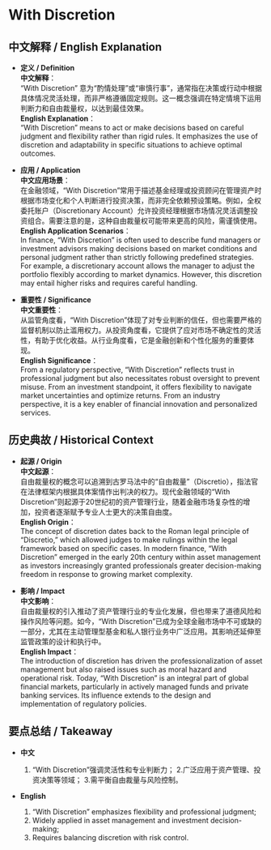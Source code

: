 # With Discretion

## 中文解释 / English Explanation

* **定义 / Definition**  
  **中文解释**：  
  “With Discretion” 意为“酌情处理”或“审慎行事”，通常指在决策或行动中根据具体情况灵活处理，而非严格遵循固定规则。这一概念强调在特定情境下运用判断力和自由裁量权，以达到最佳效果。  
  **English Explanation**：  
  “With Discretion” means to act or make decisions based on careful judgment and flexibility rather than rigid rules. It emphasizes the use of discretion and adaptability in specific situations to achieve optimal outcomes.

* **应用 / Application**  
  **中文应用场景**：  
  在金融领域，“With Discretion”常用于描述基金经理或投资顾问在管理资产时根据市场变化和个人判断进行投资决策，而非完全依赖预设策略。例如，全权委托账户（Discretionary Account）允许投资经理根据市场情况灵活调整投资组合。需要注意的是，这种自由裁量权可能带来更高的风险，需谨慎使用。  
  **English Application Scenarios**：  
  In finance, “With Discretion” is often used to describe fund managers or investment advisors making decisions based on market conditions and personal judgment rather than strictly following predefined strategies. For example, a discretionary account allows the manager to adjust the portfolio flexibly according to market dynamics. However, this discretion may entail higher risks and requires careful handling.

* **重要性 / Significance**  
  **中文重要性**：  
  从监管角度看，“With Discretion”体现了对专业判断的信任，但也需要严格的监督机制以防止滥用权力。从投资角度看，它提供了应对市场不确定性的灵活性，有助于优化收益。从行业角度看，它是金融创新和个性化服务的重要体现。  
  **English Significance**：  
  From a regulatory perspective, “With Discretion” reflects trust in professional judgment but also necessitates robust oversight to prevent misuse. From an investment standpoint, it offers flexibility to navigate market uncertainties and optimize returns. From an industry perspective, it is a key enabler of financial innovation and personalized services.

## 历史典故 / Historical Context

* **起源 / Origin**  
  **中文起源**：  
  自由裁量权的概念可以追溯到古罗马法中的“自由裁量”（Discretio），指法官在法律框架内根据具体案情作出判决的权力。现代金融领域的“With Discretion”则起源于20世纪初的资产管理行业，随着金融市场复杂性的增加，投资者逐渐赋予专业人士更大的决策自由度。  
  **English Origin**：  
  The concept of discretion dates back to the Roman legal principle of “Discretio,” which allowed judges to make rulings within the legal framework based on specific cases. In modern finance, “With Discretion” emerged in the early 20th century within asset management as investors increasingly granted professionals greater decision-making freedom in response to growing market complexity.

* **影响 / Impact**  
  **中文影响**：  
  自由裁量权的引入推动了资产管理行业的专业化发展，但也带来了道德风险和操作风险等问题。如今，“With Discretion”已成为全球金融市场中不可或缺的一部分，尤其在主动管理型基金和私人银行业务中广泛应用。其影响还延伸至监管政策的设计和执行中。  
  **English Impact**：  
  The introduction of discretion has driven the professionalization of asset management but also raised issues such as moral hazard and operational risk. Today, “With Discretion” is an integral part of global financial markets, particularly in actively managed funds and private banking services. Its influence extends to the design and implementation of regulatory policies.

## 要点总结 / Takeaway

* **中文**  
  1. “With Discretion”强调灵活性和专业判断力；
  2.广泛应用于资产管理、投资决策等领域；
  3.需平衡自由裁量与风险控制。

* **English**  
  1. “With Discretion” emphasizes flexibility and professional judgment; 
  2. Widely applied in asset management and investment decision-making; 
  3. Requires balancing discretion with risk control.